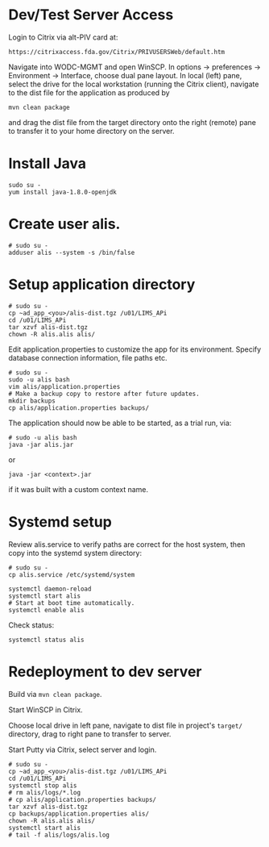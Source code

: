 # Dev/Test Server Access
Login to Citrix via alt-PIV card at:

    https://citrixaccess.fda.gov/Citrix/PRIVUSERSWeb/default.htm

Navigate into WODC-MGMT and open WinSCP.
In options -> preferences -> Environment -> Interface, choose dual pane layout.
In local (left) pane, select the drive for the local workstation (running the
Citrix client), navigate to the dist file for the application as produced by 

    mvn clean package
    
and drag the dist file from the target directory onto the right (remote) pane
to transfer it to your home directory on the server.

# Install Java

    sudo su -
    yum install java-1.8.0-openjdk

# Create user alis.

    # sudo su -
    adduser alis --system -s /bin/false

# Setup application directory

    # sudo su -
    cp ~ad_app_<you>/alis-dist.tgz /u01/LIMS_APi 
    cd /u01/LIMS_APi
    tar xzvf alis-dist.tgz
    chown -R alis.alis alis/

Edit application.properties to customize the app for its environment.
Specify database connection information, file paths etc.
    
    # sudo su -
    sudo -u alis bash
    vim alis/application.properties
    # Make a backup copy to restore after future updates.
    mkdir backups
    cp alis/application.properties backups/

The application should now be able to be started, as a trial run, via:

    # sudo -u alis bash
    java -jar alis.jar

or 

    java -jar <context>.jar

if it was built with a custom context name.

# Systemd setup
Review alis.service to verify paths are correct for the host system, then copy
into the systemd system directory:

    # sudo su -
    cp alis.service /etc/systemd/system
    
    systemctl daemon-reload
    systemctl start alis
    # Start at boot time automatically.
    systemctl enable alis

Check status:

    systemctl status alis


# Redeployment to dev server

Build via `mvn clean package`.

Start WinSCP in Citrix.

Choose local drive in left pane, navigate to dist file in project's `target/`
directory, drag to right pane to transfer to server.

Start Putty via Citrix, select server and login.

    # sudo su -
    cp ~ad_app_<you>/alis-dist.tgz /u01/LIMS_APi 
    cd /u01/LIMS_APi
    systemctl stop alis
    # rm alis/logs/*.log
    # cp alis/application.properties backups/
    tar xzvf alis-dist.tgz
    cp backups/application.properties alis/
    chown -R alis.alis alis/
    systemctl start alis
    # tail -f alis/logs/alis.log
    
